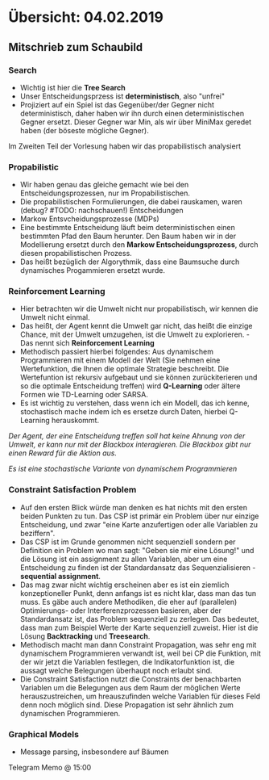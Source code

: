 # Übersicht: 04.02.2019

## Mitschrieb zum Schaubild 
### Search
- Wichtig ist hier die **Tree Search**
- Unser Entscheidungsprzess ist **deterministisch**, also "unfrei"
- Projiziert auf ein Spiel ist das Gegenüber/der Gegner nicht deterministisch, daher haben wir ihn durch 
einen deterministischen Gegner ersetzt. Dieser Gegner war Min, als wir über MiniMax geredet haben (der böseste mögliche Gegner). 

Im Zweiten Teil der Vorlesung haben wir das propabilistisch analysiert

### Propabilistic
- Wir haben genau das gleiche gemacht wie bei den Entscheidungsprozessen, nur im Propabilistischen.
- Die propabilistischen Formulierungen, die dabei rauskamen, waren (debug? #TODO: nachschauen!) Entscheidungen 
- Markow Entsvcheidungsprozesse (MDPs)
- Eine bestimmte Entscheidung läuft beim deterministischen einen bestimmten Pfad den Baum herunter. 
Den Baum haben wir in der Modellierung ersetzt durch den **Markow Entscheidungsprozess**, durch diesen propabilistischen Prozess.
- Das heißt bezüglich der Algorythmik, dass eine Baumsuche durch dynamisches Progammieren ersetzt wurde.

### Reinforcement Learning
- Hier betrachten wir die Umwelt nicht nur propabilistisch, wir kennen die Umwelt nicht einmal. 
- Das heißt, der Agent kennt die Umwelt gar nicht, das heißt die einzige Chance, mit der Umwelt umzugehen, ist die Umwelt zu explorieren. - Das nennt sich **Reinforcement Learning**
- Methodisch passiert hierbei folgendes: Aus dynamischem Programmieren mit einem Modell der Welt (Sie nehmen eine Wertefunktion, die Ihnen die optimale Strategie beschreibt. Die Wertefuntion ist rekursiv aufgebaut und sie können zurückiterieren und so die optimale Entscheidung treffen) wird **Q-Learning** oder ältere Formen wie TD-Learning oder SARSA.
- Es ist wichtig zu verstehen, dass wenn ich ein Modell, das ich kenne, stochastisch mache indem ich es ersetze durch Daten, hierbei Q-Learning herauskommt.

*Der Agent, der eine Entscheidung treffen soll hat keine Ahnung von der Umwelt, er kann nur mit der Blackbox interagieren. Die Blackbox gibt nur einen Reward für die Aktion aus.*

*Es ist eine stochastische Variante von dynamischem Programmieren*

### Constraint Satisfaction Problem
- Auf den ersten Blick würde man denken es hat nichts mit den ersten beiden Punkten zu tun. Das CSP ist primär ein Problem über nur einzige Entscheidung, und zwar "eine Karte anzufertigen oder alle Variablen zu beziffern". 
- Das CSP ist im Grunde genommen nicht sequenziell sondern per Definition ein Problem wo man sagt: "Geben sie mir eine Lösung!" und die Lösung ist ein assignment zu allen Variablen, aber um eine Entscheidung zu finden ist der Standardansatz das Sequenzialisieren - **sequential assignment**. 
- Das mag zwar nicht wichtig erscheinen aber es ist ein ziemlich konzeptioneller Punkt, denn anfangs ist es nicht klar, dass man das tun muss. Es gäbe auch andere Methodiken, die eher auf (parallelen) Optimierungs- oder Interferenzprozessen basieren, aber der Standardansatz ist, das Problem sequenziell zu zerlegen. Das bedeutet, dass man zum Beispiel Werte der Karte sequenziell zuweist. Hier ist die Lösung **Backtracking** und **Treesearch**. 
- Methodisch macht man dann Constraint Propagation, was sehr eng mit dynamischem Programmieren verwandt ist, weil bei CP die Funktion, mit der wir jetzt die Variablen festlegen, die Indikatorfunktion ist, die aussagt welche Belegungen überhaupt noch erlaubt sind. 
- Die Constraint Satisfaction nutzt die Constraints der benachbarten Variablen um die Belegungen aus dem Raum der möglichen Werte herauszustreichen, um hreauszufinden welche Variablen für dieses Feld denn noch möglich sind. Diese Propagation ist sehr ähnlich zum dynamischen Programmieren.

### Graphical Models
- Message parsing, insbesondere auf Bäumen 


Telegram Memo @ 15:00
